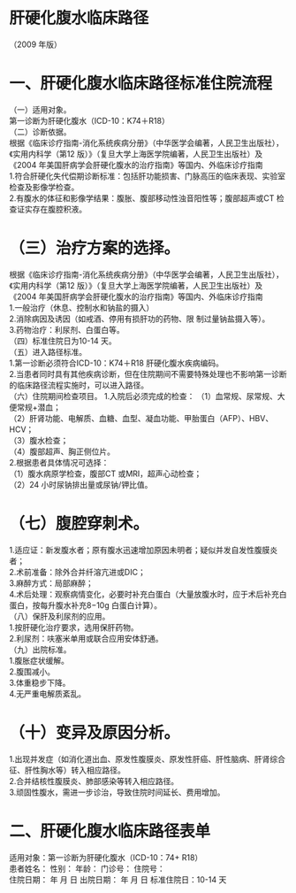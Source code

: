 # 肝硬化腹水临床路径  
（2009 年版）  
# 一、肝硬化腹水临床路径标准住院流程  
（一）适用对象。  
第一诊断为肝硬化腹水（ICD-10：K74＋R18）  
（二）诊断依据。  
根据《临床诊疗指南-消化系统疾病分册》（中华医学会编著，人民卫生出版社），《实用内科学（第12 版）》（复旦大学上海医学院编著，人民卫生出版社）及《2004 年美国肝病学会肝硬化腹水的治疗指南》等国内、外临床诊疗指南  
1.符合肝硬化失代偿期诊断标准：包括肝功能损害、门脉高压的临床表现、实验室检查及影像学检查。  
2.有腹水的体征和影像学结果：腹胀、腹部移动性浊音阳性等；腹部超声或CT 检查证实存在腹腔积液。  
# （三）治疗方案的选择。  
根据《临床诊疗指南-消化系统疾病分册》（中华医学会编著，人民卫生出版社），《实用内科学（第12 版）》（复旦大学上海医学院编著，人民卫生出版社）及《2004 年美国肝病学会肝硬化腹水的治疗指南》等国内、外临床诊疗指南  
1.一般治疗（休息、控制水和钠盐的摄入）  
2.消除病因及诱因（如戒酒、停用有损肝功的药物、限 制过量钠盐摄入等）。  
3.药物治疗：利尿剂、白蛋白等。  
（四）标准住院日为10-14 天。  
（五）进入路径标准。  
1.第一诊断必须符合ICD-10：K74＋R18 肝硬化腹水疾病编码。  
2.当患者同时具有其他疾病诊断，但在住院期间不需要特殊处理也不影响第一诊断的临床路径流程实施时，可以进入路径。  
（六）住院期间检查项目。 1.入院后必须完成的检查： （1）血常规、尿常规、大便常规+潜血；  
（2）肝肾功能、电解质、血糖、血型、凝血功能、甲胎蛋白（AFP）、HBV、HCV；  
（3）腹水检查；  
（4）腹部超声、胸正侧位片。  
2.根据患者具体情况可选择：  
（1）腹水病原学检查，腹部CT 或MRI，超声心动检查；  
（2）24 小时尿钠排出量或尿钠/钾比值。  
# （七）腹腔穿刺术。  
1.适应证：新发腹水者；原有腹水迅速增加原因未明者；疑似并发自发性腹膜炎者；  
2.术前准备：除外合并纤溶亢进或DIC；  
3.麻醉方式：局部麻醉；  
4.术后处理：观察病情变化，必要时补充白蛋白（大量放腹水时，应于术后补充白蛋白，按每升腹水补充${\mathrm{8}}{\mathrm{-10g}}$ 白蛋白计算）。  
（八）保肝及利尿剂的应用。  
1.按肝硬化治疗要求，选用保肝药物。  
2.利尿剂：呋塞米单用或联合应用安体舒通。  
（九）出院标准。  
1.腹胀症状缓解。  
2.腹围减小。  
3.体重稳步下降。  
4.无严重电解质紊乱。  
# （十）变异及原因分析。  
1.出现并发症（如消化道出血、原发性腹膜炎、原发性肝癌、肝性脑病、肝肾综合征、肝性胸水等）转入相应路径。  
2.合并结核性腹膜炎、肺部感染等转入相应路径。  
3.顽固性腹水，需进一步诊治，导致住院时间延长、费用增加。  
# 二、肝硬化腹水临床路径表单  
适用对象：第一诊断为肝硬化腹水（ICD-10：$74+$ R18）  
患者姓名：        性别：    年龄：   门诊号：      住院号：  
住院日期：   年 月 日     出院日期：   年 月 日   标准住院日：10-14 天  
